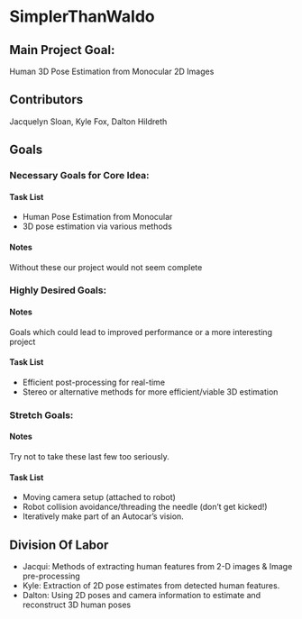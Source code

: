 # SimplerThanWaldo

## Main Project Goal: 
Human 3D Pose Estimation from Monocular 2D Images

## Contributors
Jacquelyn Sloan, Kyle Fox, Dalton Hildreth

## Goals
### Necessary Goals for Core Idea:
#### Task List
* Human Pose Estimation from Monocular
* 3D pose estimation via various methods
#### Notes
Without these our project would not seem complete

### Highly Desired Goals:
#### Notes
Goals which could lead to improved performance or a more interesting project
#### Task List
* Efficient post-processing for real-time
* Stereo or alternative methods for more efficient/viable 3D estimation

### Stretch Goals:
#### Notes
Try not to take these last few too seriously.
#### Task List
* Moving camera setup (attached to robot)
* Robot collision avoidance/threading the needle (don’t get kicked!)
* Iteratively make part of an Autocar’s vision.
 
## Division Of Labor
* Jacqui: Methods of extracting human features from 2-D images & Image pre-processing
* Kyle: Extraction of 2D pose estimates from detected human features.
* Dalton: Using 2D poses and camera information to estimate and reconstruct 3D human poses

